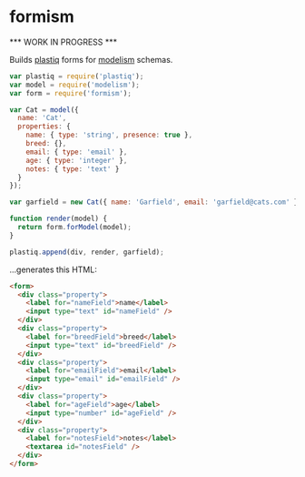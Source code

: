 # formism

*** WORK IN PROGRESS ***

Builds [plastiq](https://github.com/featurist/plastiq) forms for
[modelism](https://github.com/featurist/modelism) schemas.

```JavaScript
var plastiq = require('plastiq');
var model = require('modelism');
var form = require('formism');

var Cat = model({
  name: 'Cat',
  properties: {
    name: { type: 'string', presence: true },
    breed: {},
    email: { type: 'email' },
    age: { type: 'integer' },
    notes: { type: 'text' }
  }
});

var garfield = new Cat({ name: 'Garfield', email: 'garfield@cats.com' });

function render(model) {
  return form.forModel(model);
}

plastiq.append(div, render, garfield);

```

...generates this HTML:

```html
<form>
  <div class="property">
    <label for="nameField">name</label>
    <input type="text" id="nameField" />
  </div>
  <div class="property">
    <label for="breedField">breed</label>
    <input type="text" id="breedField" />
  </div>
  <div class="property">
    <label for="emailField">email</label>
    <input type="email" id="emailField" />
  </div>
  <div class="property">
    <label for="ageField">age</label>
    <input type="number" id="ageField" />
  </div>
  <div class="property">
    <label for="notesField">notes</label>
    <textarea id="notesField" />
  </div>
</form>
```
